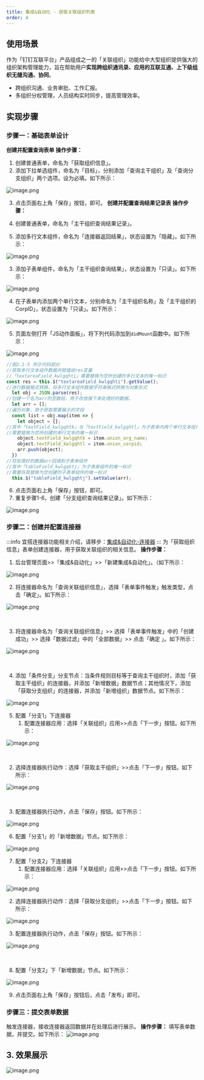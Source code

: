 ```yaml
---
title: 集成&自动化 - 获取关联组织列表
order: 4
---
```

## 使用场景
作为「钉钉互联平台」产品组成之一的「关联组织」功能给中大型组织提供强大的组织架构管理能力，旨在帮助用户**实现跨组织通讯录、应用的互联互通、上下级组织无缝沟通、协同**。

- 跨组织沟通、业务审批、工作汇报。
- 多组织分权管理，人员结构实时同步，提高管理效率。
## 实现步骤
### 步骤一：基础表单设计
**创建并配置查询表单**
**操作步骤：**

1. 创建普通表单，命名为「获取组织信息」。
1. 添加下拉单选组件，命名为「目标」，分别添加「查询主干组织」及「查询分支组织」两个选项。设为必填。如下所示：

![image.png](https://img.alicdn.com/imgextra/i4/O1CN01pdfEnn1Mxxd94EcPc_!!6000000001502-2-tps-1914-967.png)
​


3. 点击页面右上角「保存」按钮，即可。
**创建并配置查询结果记录表**
**操作步骤：**

1. 创建普通表单，命名为「主干组织查询结果记录」。
1. 添加多行文本组件，命名为「连接器返回结果」，状态设置为「隐藏」。如下所示：

![image.png](https://img.alicdn.com/imgextra/i1/O1CN01FAmRch1GKDZHHhnjN_!!6000000000603-2-tps-1914-969.png)
​


3. 添加子表单组件，命名为「主干组织查询结果」，状态设置为「只读」。如下所示：

![image.png](https://img.alicdn.com/imgextra/i3/O1CN013drzDG1lRJna5c8Cv_!!6000000004815-2-tps-1912-972.png)
​


4. 在子表单内添加两个单行文本，分别命名为「主干组织名称」及「主干组织的CorpID」，状态设置为「只读」。如下所示：

![image.png](https://img.alicdn.com/imgextra/i2/O1CN01udJHG11HRNNKPE9Kg_!!6000000000754-2-tps-1915-967.png)
​


5. 页面左侧打开「JS动作面板」，将下列代码添加到`didMount`函数中。如下所示：

![image.png](https://img.alicdn.com/imgextra/i4/O1CN01MKVz6G1Tamu8fPa8D_!!6000000002399-2-tps-1915-972.png)
```javascript
//图2.1-5 所示代码部分
//获取多行文本组件数据并赋值给res变量
//「textareaField_kwlgqhti」需要替换为您所创建的多行文本的唯一标识
const res = this.$("textareaField_kwlgqhti").getValue();
//进行数据格式转换，将多行文本组件数据字符串格式转换为对象形式
  let obj = JSON.parse(res);
//创建一个名为arr的空数组，用于存放接下来处理好的数据。
  let arr = [];
//遍历对象，用于获取需要展示的字段
  const list = obj.map(item => {
    let object = {};
//其中「textField_kwlgqhtk」与「textField_kwlgqhtl」为子表单内两个单行文本组件的唯一标识
//需要替换为您所创建的单行文本的唯一标识    
    object.textField_kwlgqhtk = item.union_org_name;
    object.textField_kwlgqhtl = item.union_corpid;
    arr.push(object);
  })
//将处理好的数据arr回填到子表单组件
//其中「tableField_kwlgqhtj」为子表单组件的唯一标识
//需要将其替换为您创建的子表单组件的唯一标识
  this.$("tableField_kwlgqhtj").setValue(arr);
```

6. 点击页面右上角「保存」按钮，即可。
6. 重复步骤1-6，创建「分支组织查询结果记录」。如下所示：

![image.png](https://img.alicdn.com/imgextra/i4/O1CN013gmXtN1U7J1P9QoYw_!!6000000002470-2-tps-1915-967.png)
### 步骤二：创建并配置连接器
:::info
宜搭连接器功能相关介绍，请移步：[集成&自动化-连接器](https://www.yuque.com/yida/support/zevvr1?view=doc_embed)
:::
为「获取组织信息」表单创建连接器，用于获取关联组织的相关信息。
**操作步骤：**

1. 后台管理页面>>「集成&自动化」>>「新建集成&自动化」。（如下所示：

![image.png](https://img.alicdn.com/imgextra/i2/O1CN01LyxxGA1y37sm9Ovt4_!!6000000006522-2-tps-1914-970.png)
​


2. 将连接器命名为「查询关联组织信息」，选择「表单事件触发」触发类型，点击「确定」。如下所示：

![image.png](https://img.alicdn.com/imgextra/i2/O1CN01svyd941vNKVME58lv_!!6000000006160-2-tps-1909-968.png)

​


3. 将连接器命名为「查询关联组织信息」>> 选择「表单事件触发」中的「创建成功」>> 选择「数据过滤」中的「全部数据」>> 点击「确定 」。如下所示：

![image.png](https://img.alicdn.com/imgextra/i4/O1CN01DnuZEz1vRuStUKQAh_!!6000000006170-2-tps-1912-972.png)

​


4. 添加「条件分支」分支节点：当条件规则目标等于查询主干组织时，添加「获取主干组织」的连接器，并添加「新增数据」数据节点；其他情况下，添加「获取分支组织」的连接器，并添加「新增组织」数据节点。如下所示：

![image.png](https://img.alicdn.com/imgextra/i4/O1CN01ct62lH1rRDOy4Fn3v_!!6000000005627-2-tps-1914-973.png)
​


5. 配置「分支1」下连接器
   1. 配置连接器应用：选择「关联组织」应用>>点击「下一步」按钮。如下所示：

![image.png](https://img.alicdn.com/imgextra/i3/O1CN01FesWpu2A7V3GVcBOH_!!6000000008156-2-tps-1915-975.png)

​


   2. 选择连接器执行动作：选择「获取主干组织」>>点击「下一步」按钮。如下所示：

![image.png](https://img.alicdn.com/imgextra/i2/O1CN01dHXgpe1tQPwdRZy88_!!6000000005896-2-tps-1911-972.png)

​


   3. 配置连接器执行动作，点击「保存」按钮。如下所示：

![image.png](https://img.alicdn.com/imgextra/i3/O1CN01S7aeHI1zWGhIEWIgX_!!6000000006721-2-tps-1913-972.png)
​


6. 配置「分支1」的「新增数据」节点。如下所示：

![image.png](https://img.alicdn.com/imgextra/i1/O1CN01vDZem61YLjxxZFh7w_!!6000000003043-2-tps-1913-972.png)
​


7. 配置「分支2」下连接器
   1. 配置连接器应用：选择「关联组织」应用>>点击「下一步」按钮。如下所示：

![image.png](https://img.alicdn.com/imgextra/i3/O1CN01Vpkxr926gzHScp7qz_!!6000000007692-2-tps-1906-972.png)
​


   2. 选择连接器执行动作：选择「获取分支组织」>>点击「下一步」按钮。如下所示：

![image.png](https://img.alicdn.com/imgextra/i3/O1CN01J4pLhi1NlQPHEy5o2_!!6000000001610-2-tps-1912-973.png)
​


   3. 配置连接器执行动作，点击「保存」按钮。如下所示：

![image.png](https://img.alicdn.com/imgextra/i4/O1CN012HePOJ1asNQLLyo3S_!!6000000003385-2-tps-1916-975.png)

​


8. 配置「分支2」下「新增数据」节点。如下所示：

![image.png](https://img.alicdn.com/imgextra/i1/O1CN01XaRjk21Fu6ziI3EoM_!!6000000000546-2-tps-1915-972.png)
​


9. 点击页面右上角「保存」按钮后，点击「发布」即可。
### 步骤三：提交表单数据
触发连接器，接收连接器返回数据并在处理后进行展示。
**操作步骤：**
填写表单数据，并提交。如下所示：
![image.png](https://img.alicdn.com/imgextra/i1/O1CN01CROqNd1inM0VNtnNW_!!6000000004457-2-tps-1920-951.png)

## 3. 效果展示
![image.png](https://img.alicdn.com/imgextra/i1/O1CN01oinu7i1waRSgS925B_!!6000000006324-2-tps-1920-950.png)

